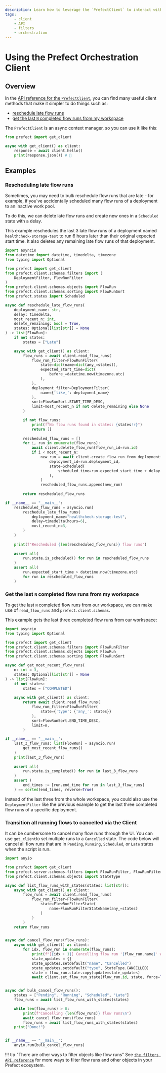 ```yaml
---
description: Learn how to leverage the `PrefectClient` to interact with the API.
tags:
    - client
    - API
    - filters
    - orchestration
---
```


# Using the Prefect Orchestration Client

## Overview

In the [API reference for the `PrefectClient`](/api-ref/prefect/client/orchestration/), you can find many useful client methods that make it simpler to do things such as:

- [reschedule late flow runs](#rescheduling-late-flow-runs)
- [get the last `N` completed flow runs from my workspace](#get-the-last-n-completed-flow-runs-from-my-workspace)

The `PrefectClient` is an async context manager, so you can use it like this:

```python hl_lines="3"
from prefect import get_client

async with get_client() as client:
    response = await client.hello()
    print(response.json()) # 👋
```

## Examples

### Rescheduling late flow runs

Sometimes, you may need to bulk reschedule flow runs that are late - for example, if you've accidentally scheduled many flow runs of a deployment to an inactive work pool.

To do this, we can delete late flow runs and create new ones in a `Scheduled` state with a delay.

This example reschedules the last 3 late flow runs of a deployment named `healthcheck-storage-test` to run 6 hours later than their original expected start time. It also deletes any remaining late flow runs of that deployment.

```python
import asyncio
from datetime import datetime, timedelta, timezone
from typing import Optional

from prefect import get_client
from prefect.client.schemas.filters import (
    DeploymentFilter, FlowRunFilter
)
from prefect.client.schemas.objects import FlowRun
from prefect.client.schemas.sorting import FlowRunSort
from prefect.states import Scheduled

async def reschedule_late_flow_runs(
    deployment_name: str,
    delay: timedelta,
    most_recent_n: int,
    delete_remaining: bool = True,
    states: Optional[list[str]] = None
) -> list[FlowRun]:
    if not states:
        states = ["Late"]

    async with get_client() as client:
        flow_runs = await client.read_flow_runs(
            flow_run_filter=FlowRunFilter(
                state=dict(name=dict(any_=states)),
                expected_start_time=dict(
                    before_=datetime.now(timezone.utc)
                ),
            ),
            deployment_filter=DeploymentFilter(
                name={'like_': deployment_name}
            ),
            sort=FlowRunSort.START_TIME_DESC,
            limit=most_recent_n if not delete_remaining else None
        )

        if not flow_runs:
            print(f"No flow runs found in states: {states!r}")
            return []
        
        rescheduled_flow_runs = []
        for i, run in enumerate(flow_runs):
            await client.delete_flow_run(flow_run_id=run.id)
            if i < most_recent_n:
                new_run = await client.create_flow_run_from_deployment(
                    deployment_id=run.deployment_id,
                    state=Scheduled(
                        scheduled_time=run.expected_start_time + delay
                    ),
                )
                rescheduled_flow_runs.append(new_run)
            
        return rescheduled_flow_runs

if __name__ == "__main__":
    rescheduled_flow_runs = asyncio.run(
        reschedule_late_flow_runs(
            deployment_name="healthcheck-storage-test",
            delay=timedelta(hours=6),
            most_recent_n=3,
        )
    )
    
    print(f"Rescheduled {len(rescheduled_flow_runs)} flow runs")
        
    assert all(
        run.state.is_scheduled() for run in rescheduled_flow_runs
    )
    assert all(
        run.expected_start_time > datetime.now(timezone.utc)
        for run in rescheduled_flow_runs
    )
```

### Get the last `N` completed flow runs from my workspace

To get the last `N` completed flow runs from our workspace, we can make use of `read_flow_runs` and `prefect.client.schemas`.

This example gets the last three completed flow runs from our workspace:

```python
import asyncio
from typing import Optional

from prefect import get_client
from prefect.client.schemas.filters import FlowRunFilter
from prefect.client.schemas.objects import FlowRun
from prefect.client.schemas.sorting import FlowRunSort

async def get_most_recent_flow_runs(
    n: int = 3,
    states: Optional[list[str]] = None
) -> list[FlowRun]:
    if not states:
        states = ["COMPLETED"]
    
    async with get_client() as client:
        return await client.read_flow_runs(
            flow_run_filter=FlowRunFilter(
                state={'type': {'any_': states}}
            ),
            sort=FlowRunSort.END_TIME_DESC,
            limit=n,
        )

if __name__ == "__main__":
    last_3_flow_runs: list[FlowRun] = asyncio.run(
        get_most_recent_flow_runs()
    )
    print(last_3_flow_runs)
    
    assert all(
        run.state.is_completed() for run in last_3_flow_runs
    )
    assert (
        end_times := [run.end_time for run in last_3_flow_runs]
    ) == sorted(end_times, reverse=True)
```

Instead of the last three from the whole workspace, you could also use the `DeploymentFilter` like the previous example to get the last three completed flow runs of a specific deployment.

### Transition all running flows to cancelled via the Client
It can be cumbersome to cancel many flow runs through the UI. 
You can use `get_client`to set multiple runs to a `Cancelled` state.
The code below will cancel  all flow runs that are in `Pending`, `Running`, `Scheduled`, or `Late` states when the script is run.
```python
import anyio

from prefect import get_client
from prefect.server.schemas.filters import FlowRunFilter, FlowRunFilterState, FlowRunFilterStateName
from prefect.client.schemas.objects import StateType

async def list_flow_runs_with_states(states: list[str]):
    async with get_client() as client:
        flow_runs = await client.read_flow_runs(
            flow_run_filter=FlowRunFilter(
                state=FlowRunFilterState(
                    name=FlowRunFilterStateName(any_=states)
                )
            )
        )
    return flow_runs


async def cancel_flow_runs(flow_runs):
    async with get_client() as client:
        for idx, flow_run in enumerate(flow_runs):
            print(f"[{idx + 1}] Cancelling flow run '{flow_run.name}' with ID '{flow_run.id}'")
            state_updates = {}
            state_updates.setdefault("name", "Cancelled")
            state_updates.setdefault("type", StateType.CANCELLED)
            state = flow_run.state.copy(update=state_updates)
            await client.set_flow_run_state(flow_run.id, state, force=True)


async def bulk_cancel_flow_runs():
    states = ["Pending", "Running", "Scheduled", "Late"]
    flow_runs = await list_flow_runs_with_states(states)

    while len(flow_runs) > 0:
        print(f"Cancelling {len(flow_runs)} flow runs\n")
        await cancel_flow_runs(flow_runs)
        flow_runs = await list_flow_runs_with_states(states)
    print("Done!")


if __name__ == "__main__":
    anyio.run(bulk_cancel_flow_runs)
```

!!! tip "There are other ways to filter objects like flow runs"
    See [`the filters API reference`](/api-ref/prefect/client/schemas/#prefect.client.schemas.filters) for more ways to filter flow runs and other objects in your Prefect ecosystem.
